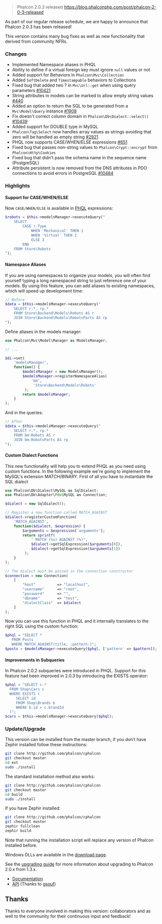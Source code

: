 >Phalcon 2.0.3 released
https://blog.phalconphp.com/post/phalcon-2-0-3-released


As part of our regular release schedule, we are happy to announce that Phalcon 2.0.3 has been released!

This version contains many bug fixes as well as new functionality that derived from community NFRs.

### Changes

*   Implemented Namespace aliases in PHQL
*   Ability to define if a virtual foreign key must ignore `null` values or not
*   Added support for Behaviors in `Phalcon\Mvc\Collection`
*   Added `SoftDelete` and `Timestampable` behaviors to Collections
*   Fixed bug that added two ? in `Mvc\Url::get` when using query parameters [#10421](https://github.com/phalcon/cphalcon/issues/10421)
*   String attributes in models can be marked to allow empty string values [#440](https://github.com/phalcon/cphalcon/issues/440)
*   Added an option to return the SQL to be generated from a `Mvc\Model\Query` instance [#1908](https://github.com/phalcon/cphalcon/issues/1908)
*   Fix doesn't correct column domain in `Phalcon\Db\Dialect::select()` [#10439](https://github.com/phalcon/cphalcon/issues/10439)
*   Added support for DOUBLE type in MySQL
*   `Phalcon\Tag\Select` now handles array values as strings avoiding that zero will be handled as empty string [#2921](https://github.com/phalcon/cphalcon/issues/2921)
*   PHQL now supports CASE/WHEN/ELSE expressions [#651](https://github.com/phalcon/cphalcon/issues/651)
*   Fixed bug that passes non-string values to `Phalcon\Crypt::encrypt` from `Phalcon\Http\Cookies`
*   Fixed bug that didn't pass the schema name in the sequence name (PostgreSQL)
*   Attribute persistent is now removed from the DNS attributes in PDO connections to avoid errors in PostgreSQL [#10484](https://github.com/phalcon/cphalcon/issues/10484)

### Highlights

#### Support for CASE/WHEN/ELSE

Now `CASE/WHEN/ELSE` is available in [PHQL](https://docs.phalconphp.com/en/latest/reference/phql.html) expressions:

```php
$robots = $this->modelsManager->executeQuery("
    SELECT 
        CASE r.Type
            WHEN 'Mechanical' THEN 1
            WHEN 'Virtual' THEN 2
            ELSE 3
        END 
    FROM Store\Robots
");
```

#### Namespace Aliases

If you are using namespaces to organize your models, you will often find yourself typing a long namespaced string to just reference one of your models. By using this feature, you can add aliases to existing namespaces, which will speed up development time:

```php
// Before
$data = $this->modelsManager->executeQuery("
    SELECT r.*, rp.*
    FROM Store\Backend\Models\Robots AS r
    JOIN Store\Backend\Models\RobotsParts AS rp
");
```

Define aliases in the models manager:

```php
use Phalcon\Mvc\Model\Manager as ModelsManager;

// ...

$di->set(
    'modelsManager', 
    function() {
        $modelsManager = new ModelsManager();
        $modelsManager->registerNamespaceAlias(
            'bm',
             'Store\Backend\Models\Robots'
         );
        return $modelsManager;
    }
);
```

And in the queries:

```php
// After
$data = $this->modelsManager->executeQuery("
    SELECT r.*, rp.*
    FROM bm:Robots AS r
    JOIN bm:RobotsParts AS rp
");
```

#### Custom Dialect Functions

This new functionality will help you to extend PHQL as you need using custom functions. In the following example we're going to implement the MySQL's extension MATCH/BINARY. First of all you have to instantiate the SQL dialect

```php
use Phalcon\Db\Dialect\MySQL as SqlDialect;
use Phalcon\Db\Adapter\Pdo\MySQL as Connection;

$dialect = new SqlDialect();

// Register a new function called MATCH_AGAINST
$dialect->registerCustomFunction(
    'MATCH_AGAINST', 
    function($dialect, $expression) {
        $arguments = $expression['arguments'];
        return sprintf(
            " MATCH (%s) AGAINST (%)",
            $dialect->getSqlExpression($arguments[0]),
            $dialect->getSqlExpression($arguments[1])
         );
    }
);

// The dialect must be passed in the connection constructor
$connection = new Connection(
    [
        "host"          => "localhost",
        "username"      => "root",
        "password"      => "",
        "dbname"        => "test",
        "dialectClass"  => $dialect
    ]
);
```

Now you can use this function in PHQL and it internally translates to the right SQL using the custom function:

```php
$phql = "SELECT * 
   FROM Posts 
   WHERE MATCH_AGAINST(title, :pattern:)";
$posts = $modelsManager->executeQuery($phql, ['pattern' => $pattern]);
```

#### Improvements in Subqueries

In Phalcon 2.0.2 subqueries were introduced in PHQL. Support for this feature had been improved in 2.0.3 by introducing the EXISTS operator:

```php
$phql = "SELECT c.* 
  FROM Shop\Cars c
  WHERE EXISTS (
     SELECT id 
     FROM Shop\Brands b 
     WHERE b.id = c.brandId
  )";
$cars = $this->modelsManager->executeQuery($phql);
```

### Update/Upgrade

This version can be installed from the master branch, if you don’t have Zephir installed follow these instructions:

```bash
git clone http://github.com/phalcon/cphalcon
git checkout master
cd ext
sudo ./install
```

The standard installation method also works:

```bash
git clone http://github.com/phalcon/cphalcon
git checkout master
cd build
sudo ./install
```

If you have Zephir installed:

```bash
git clone http://github.com/phalcon/cphalcon
git checkout master
zephir fullclean
zephir build
```

Note that running the installation script will replace any version of Phalcon installed before.

Windows DLLs are available in the [download page](http://phalconphp.com/en/download/windows).

See the [upgrading guide](https://blog.phalconphp.com/post/guide-upgrading-to-phalcon-2) for more information about upgrading to Phalcon 2.0.x from 1.3.x.

*   [Documentation](https://docs.phalconphp.com)
*   [API](https://api.phalconphp.com/) (Thanks to [gsouf](https://github.com/gsouf))

## Thanks

Thanks to everyone involved in making this version: collaborators and as well to the community for their continuous input and feedback!